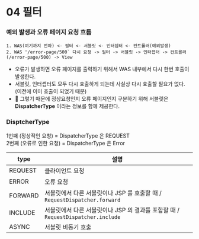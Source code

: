 # 04 필터

### 예외 발생과 오류 페이지 요청 흐름 

```
1. WAS(여기까지 전파) <- 필터 <- 서블릿 <- 인터셉터 <- 컨트롤러(예외발생)
2. WAS '/error-page/500` 다시 요청 -> 필터 -> 서블릿 -> 인터셉터 -> 컨트롤러(/error-page/500) -> View
```

- 오류가 발생하면 오류 페이지를 출력하기 위해서 WAS 내부에서 다시 한번 호출이 발생한다. 
- 서블릿, 인터셉터도 모두 다시 호출하게 되는데 사실상 다시 호출할 필요가 없다. (이전에 이미 호출이 되었기 때문)
- 🌟 그렇기 때문에 정상요청인지 오류 페이지인지 구분하기 위해 서블릿은 **DispatcherType** 이라는 정보를 함께 제공한다. 

### DisptcherType
1번째 (정상적인 요청) = DispatcherType 은 REQUEST<br>
2번째 (오류로 인한 요청) = DispatcherType 은 Error 

|type|설명|
|---|---|
|REQUEST|클라이언트 요청|
|ERROR|오류 요청|
|FORWARD|서블릿에서 다른 서블릿이나 JSP 를 호출할 때 / `RequestDispatcher.forward`|
|INCLUDE|서블릿에서 다른 서블릿이나 JSP 의 결과를 포함할 때 / `RequestDispatcher.include`|
|ASYNC|서블릿 비동기 호출|




